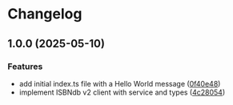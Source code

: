 # Changelog

## 1.0.0 (2025-05-10)


### Features

* add initial index.ts file with a Hello World message ([0f40e48](https://github.com/Krister-Johansson/isbndb-client/commit/0f40e48f728f1213d14fcd2c8b10c315f574d76a))
* implement ISBNdb v2 client with service and types ([4c28054](https://github.com/Krister-Johansson/isbndb-client/commit/4c2805444c748b9218c53ca9649332b8dd7d1484))
